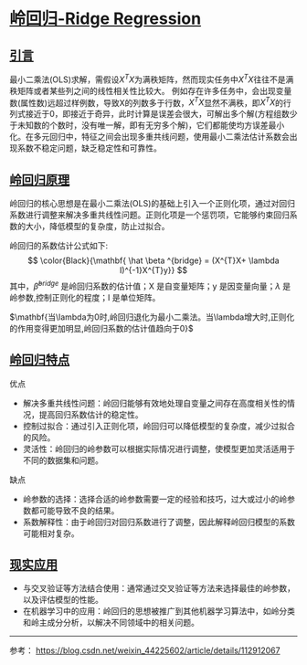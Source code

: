 # [岭回归-Ridge Regression]()
## [引言]()
最小二乘法(OLS)求解，需假设$X^{T}X$为满秩矩阵，然而现实任务中$X^{T}X$往往不是满秩矩阵或者某些列之间的线性相关性比较大。
例如存在许多任务中，会出现变量数(属性数)远超过样例数，导致X的列数多于行数，$X^{T}X$显然不满秩，即$X^{T}X$的行列式接近于0，即接近于奇异，此时计算是误差会很大，可解出多个解(方程组数少于未知数的个数时，没有唯一解，即有无穷多个解)，它们都能使均方误差最小化。在多元回归中，特征之间会出现多重共线问题，使用最小二乘法估计系数会出现系数不稳定问题，缺乏稳定性和可靠性。


## [岭回归原理]()
岭回归的核心思想是在最小二乘法(OLS)的基础上引入一个正则化项，通过对回归系数进行调整来解决多重共线性问题。正则化项是一个惩罚项，它能够约束回归系数的大小，降低模型的复杂度，防止过拟合。

岭回归的系数估计公式如下:
$$
  \color{Black}{\mathbf{ \hat \beta ^{bridge} = (X^{T}X+ \lambda I)^{-1}X^{T}y}}
$$
其中，$\hat \beta ^{bridge}$ 是岭回归系数的估计值；X 是自变量矩阵；у 是因变量向量；$\lambda$ 是岭参数,控制正则化的程度；I 是单位矩阵。

$\mathbf{当\lambda为0时,岭回归退化为最小二乘法。当\lambda增大时,正则化的作用变得更加明显,岭回归系数的估计值趋向于0}$

## [岭回归特点]()
优点
- 解决多重共线性问题：岭回归能够有效地处理自变量之间存在高度相关性的情况，提高回归系数估计的稳定性。
- 控制过拟合：通过引入正则化项，岭回归可以降低模型的复杂度，减少过拟合的风险。
- 灵活性：岭回归的岭参数可以根据实际情况进行调整，使模型更加灵活适用于不同的数据集和问题。

缺点
- 岭参数的选择：选择合适的岭参数需要一定的经验和技巧，过大或过小的岭参数都可能导致不良的结果。
- 系数解释性：由于岭回归对回归系数进行了调整，因此解释岭回归模型的系数可能相对复杂。

## [现实应用]()
- 与交叉验证等方法结合使用：通常通过交叉验证等方法来选择最佳的岭参数，以及评估模型的性能。
- 在机器学习中的应用：岭回归的思想被推广到其他机器学习算法中，如岭分类和岭主成分分析，以解决不同领域中的相关问题。
---
参考：
https://blog.csdn.net/weixin_44225602/article/details/112912067